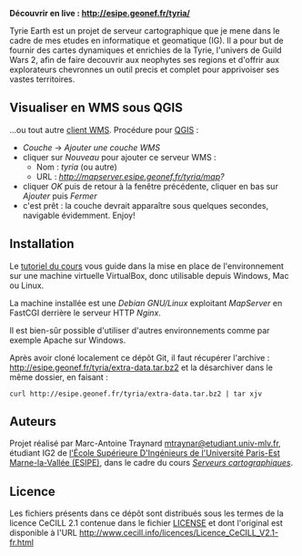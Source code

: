 
**Découvrir en live : http://esipe.geonef.fr/tyria/**

Tyrie Earth est un projet de serveur cartographique que je mene dans le cadre de mes etudes en informatique et geomatique (IG). Il a pour but de fournir des cartes dynamiques et enrichies de la Tyrie, l'univers de Guild Wars 2, afin de faire decouvrir aux neophytes ses regions et d'offrir aux explorateurs chevronnes un outil precis et complet pour apprivoiser ses vastes territoires.


Visualiser en WMS sous QGIS
---------------------------

...ou tout autre [client WMS](http://fr.wikipedia.org/wiki/Web_Map_Service).
Procédure pour [QGIS](http://www.qgis.org/) :

 * *Couche* -> *Ajouter une couche WMS*
 * cliquer sur *Nouveau* pour ajouter ce serveur WMS :
   * Nom : *tyria* (ou autre)
   * URL : *http://mapserver.esipe.geonef.fr/tyria/map?*
 * cliquer *OK* puis de retour à la fenêtre précédente, cliquer en bas sur *Ajouter* puis *Fermer*
 * c'est prêt : la couche devrait apparaître sous quelques secondes, navigable évidemment. Enjoy!


Installation
------------
Le [tutoriel du cours](http://www.geonef.fr/doc/cours/mapserver-et-wms/installation-systeme)
vous guide dans la mise en place de l'environnement sur une machine virtuelle
VirtualBox, donc utilisable depuis Windows, Mac ou Linux.

La machine installée est une *Debian GNU/Linux* exploitant
*MapServer* en FastCGI derrière le serveur HTTP *Nginx*.

Il est bien-sûr possible d'utiliser d'autres environnements comme par
exemple Apache sur Windows.

Après avoir cloné localement ce dépôt Git, il faut récupérer l'archive :
http://esipe.geonef.fr/tyria/extra-data.tar.bz2
et la désarchiver dans le même dossier, en faisant :
```
curl http://esipe.geonef.fr/tyria/extra-data.tar.bz2 | tar xjv
```


Auteurs
-------

Projet réalisé par Marc-Antoine Traynard <mtraynar@etudiant.univ-mlv.fr>,
étudiant IG2 de
[l'École Supérieure D'Ingénieurs de l'Université Paris-Est Marne-la-Vallée (ESIPE)](http://esipe.u-pem.fr/),
dans le cadre du cours *[Serveurs cartographiques](http://www.geonef.fr/doc/cours/mapserver-et-wms/)*.


Licence
-------

Les fichiers présents dans ce dépôt sont distribués sous les termes de
la licence CeCILL 2.1 contenue dans le fichier [LICENSE](LICENSE) et dont l'original
est disponible à l'URL http://www.cecill.info/licences/Licence_CeCILL_V2.1-fr.html
